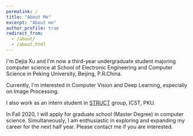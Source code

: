 ```yaml
---
permalink: /
title: "About Me"
excerpt: "About me"
author_profile: true
redirect_from: 
  - /about/
  - /about.html
---
```


I'm Dejia Xu and I'm now a third-year undergraduate student majoring computer science at School of Electronic Engineering and Computer Science in Peking University, Beijing, P.R.China.

Currently, I'm interested in Computer Vision and Deep Learning, especially on Image Processing.
 
I also work as an intern student in [STRUCT](http://www.icst.pku.edu.cn/struct/) group, ICST, PKU.

In Fall 2020, I will apply for graduate school (Master Degree) in computer science. Simultaneously, I am enthusiastic in exploring and expanding my career for the next half year. Please contact me if you are interested.
